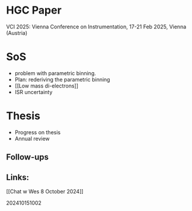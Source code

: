 
# HGC Paper
 VCI 2025: Vienna Conference on Instrumentation, 17-21 Feb 2025, Vienna (Austria)

# SoS 
- problem with parametric binning.
- Plan: rederiving the parametric binning
- [[Low mass di-electrons]]
- ISR uncertainty 

# Thesis
- Progress on thesis 
- Annual review 

## Follow-ups


## Links: 
[[Chat w Wes 8 October 2024]]


202410151002
